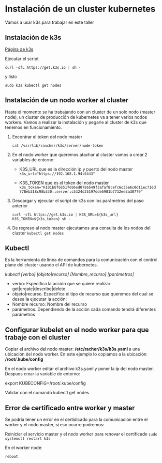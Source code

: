 # Instalación de un cluster kubernetes

Vamos a usar k3s para trabajar en este taller

## Instalación de k3s

[Página de k3s](https://k3s.io/)

Ejecutar el script

`curl -sfL https://get.k3s.io | sh -`

y listo

`sudo k3s kubectl get nodes`


## Instalación de un nodo worker al cluster 

Hasta el momento se ha trabajando con un cluster de un solo nodo (master node), un cluster de producción de kubernetes va a tener varios nodos workers. Vamos a realizar la instalación y pegarle al cluster de k3s que tenemos en funcionamiento.

1. Encontrar el token del nodo master

    `cat /var/lib/rancher/k3s/server/node-token`

2. En el nodo worker que queremos atachar al cluster vamos a crear 2 variables de entorno:
   - K3S_URL que es la dirección ip y puerto del nodo master `k3s_url="https://192.168.1.94:6443"`
  
   - K3S_TOKEN que es el token del nodo master `k3s_token="K101b8f68517d06ed0786b49f3afaf8cefc6c35e6c0d11ec716d778eb318c98b330::server:c5324d25197dde5981b7732ee3a30779"`

3. Descargar y ejecutar el script de k3s con los parámetros del paso anterior

    `curl -sfL https://get.k3s.io | K3S_URL=${k3s_url} K3S_TOKEN=${k3s_token} sh -`

4. De regreso al nodo master ejecutamos una consulta de los nodos del cluster
   `kubectl get nodes`


## Kubectl

Es la herramienta de línea de comandos para la comunicación con el control plane del cluster usando el API de kubernetes.

*kubectl [verbo] [objeto|recurso] [Nombre_recurso] [parámetros]*

- verbo: Especifica la acción que se quiere realizar: get|create|describe|delete
- objeto|recurso. Especifica el tipo de recurso que queremos del cual se desea la ejecutar la acción:
- Nombre recurso: Nombre del recurso
- parámetros. Dependiendo de la acción cada comando tendrá diferentes parámetros

## Configurar kubelet en el nodo worker para que trabaje con el cluster

Copiar el archivo del nodo master: 
**/etc/racher/k3s/k3s.yaml** a una ubicación del nodo worker. En este ejemplo lo copiamos a la ubicación:
**/root/.kube/config**

En el nodo worker editar el archivo k3s.yaml y poner la ip del nodo master. Despues crear la variable de entorno:

export KUBECONFIG=/root/.kube/config

Validar con el comando kubectl get nodes

## Error de certificado entre worker y master

Se podría tener un error en el certidicado para la comunicación entre el worker y el nodo master, si eso ocurre podremos:

Reiniciar el servicio master y el nodo worker para renovar el certificado
`sudo systemctl restart k3s`

En el worker node:

`reboot`
